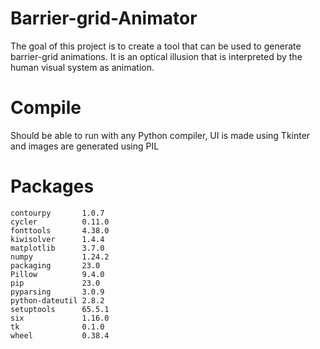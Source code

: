 # Barrier-grid-Animator
The goal of this project is to create a tool that can be used to generate barrier-grid animations. It is  an optical illusion that is interpreted by the human visual system as animation.


# Compile
Should be able to run with any Python compiler, UI is made using Tkinter and images are generated using PIL 

# Packages
```
contourpy       1.0.7  
cycler          0.11.0 
fonttools       4.38.0 
kiwisolver      1.4.4  
matplotlib      3.7.0  
numpy           1.24.2 
packaging       23.0   
Pillow          9.4.0  
pip             23.0   
pyparsing       3.0.9  
python-dateutil 2.8.2  
setuptools      65.5.1 
six             1.16.0 
tk              0.1.0  
wheel           0.38.4 
```
